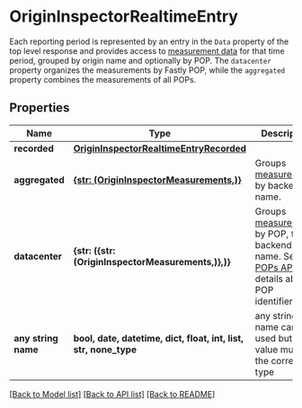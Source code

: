 # OriginInspectorRealtimeEntry

Each reporting period is represented by an entry in the `Data` property of the top level response and provides access to [measurement data](#measurements-data-model) for that time period, grouped by origin name and optionally by POP. The `datacenter` property organizes the measurements by Fastly POP, while the `aggregated` property combines the measurements of all POPs. 

## Properties
Name | Type | Description | Notes
------------ | ------------- | ------------- | -------------
**recorded** | [**OriginInspectorRealtimeEntryRecorded**](OriginInspectorRealtimeEntryRecorded.md) |  | [optional] 
**aggregated** | [**{str: (OriginInspectorMeasurements,)}**](OriginInspectorMeasurements.md) | Groups [measurements](#measurements-data-model) by backend name. | [optional] 
**datacenter** | **{str: ({str: (OriginInspectorMeasurements,)},)}** | Groups [measurements](#measurements-data-model) by POP, then backend name. See the [POPs API](/reference/api/utils/pops/) for details about POP identifiers. | [optional] 
**any string name** | **bool, date, datetime, dict, float, int, list, str, none_type** | any string name can be used but the value must be the correct type | [optional]

[[Back to Model list]](../README.md#documentation-for-models) [[Back to API list]](../README.md#documentation-for-api-endpoints) [[Back to README]](../README.md)


